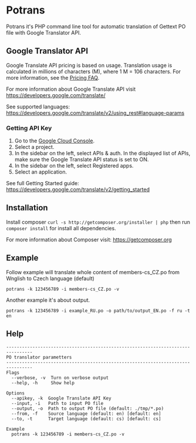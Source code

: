 # Potrans

Potrans it's PHP command line tool for automatic translation of Gettext PO file with Google Translator API.

## Google Translator API

Google Translate API pricing is based on usage. Translation usage is calculated in millions of
characters (M), where 1 M = 106 characters. For more information, see the [Pricing FAQ](https://developers.google.com/translate/v2/faq#pricing).

For more information about Google Translate API visit https://developers.google.com/translate/

See supported languages: https://developers.google.com/translate/v2/using_rest#language-params

### Getting API Key

1. Go to the [Google Cloud Console](https://console.developers.google.com/).
2. Select a project.
3. In the sidebar on the left, select APIs & auth. In the displayed list of APIs, make sure the Google Translate API status is set to ON.
4. In the sidebar on the left, select Registered apps.
5. Select an application.

See full Getting Started guide: https://developers.google.com/translate/v2/getting_started

## Installation

Install composer `curl -s http://getcomposer.org/installer | php` then run `composer install` for install all dependencies.

For more information about Composer visit: https://getcomposer.org

## Example

Follow example will translate whole content of members-cs_CZ.po from Wnglish to Czech language (default)

    potrans -k 123456789 -i members-cs_CZ.po -v

Another example it's about output.

    potrans -k 123456789 -i example_RU.po -o path/to/output_EN.po -f ru -t en


## Help

    --------------------------------------------------------------------------------
    PO translator parametters
    --------------------------------------------------------------------------------
    Flags
      --verbose, -v  Turn on verbose output
      --help, -h     Show help

    Options
      --apikey, -k  Google Translate API Key
      --input, -i   Path to input PO file
      --output, -o  Path to output PO file (default: ./tmp/*.po)
      --from, -f    Source language (default: en) [default: en]
      --to, -t      Target language (default: cs) [default: cs]

    Example
      potrans -k 123456789 -i members-cs_CZ.po -v
